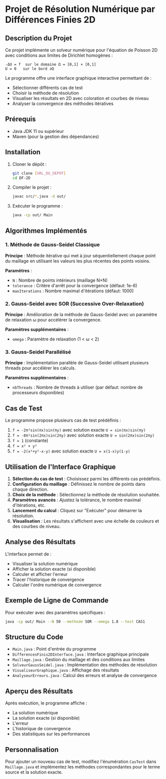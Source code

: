 # Projet de Résolution Numérique par Différences Finies 2D

## Description du Projet

Ce projet implémente un solveur numérique pour l'équation de Poisson 2D avec conditions aux limites de Dirichlet homogènes :

```
-ΔU = f  sur le domaine Ω = [0,1] × [0,1]
U = 0   sur le bord ∂Ω
```

Le programme offre une interface graphique interactive permettant de :
- Sélectionner différents cas de test
- Choisir la méthode de résolution
- Visualiser les résultats en 2D avec coloration et courbes de niveau
- Analyser la convergence des méthodes itératives

## Prérequis

- Java JDK 11 ou supérieur
- Maven (pour la gestion des dépendances)

## Installation

1. Cloner le dépôt :
   ```bash
   git clone [URL_DU_DEPOT]
   cd DF-2D
   ```

2. Compiler le projet :
   ```bash
   javac src/*.java -d out/
   ```

3. Exécuter le programme :
   ```bash
   java -cp out/ Main
   ```

## Algorithmes Implémentés

### 1. Méthode de Gauss-Seidel Classique

**Principe** : Méthode itérative qui met à jour séquentiellement chaque point du maillage en utilisant les valeurs les plus récentes des points voisins.

**Paramètres** :
- `N` : Nombre de points intérieurs (maillage N×N)
- `tolerance` : Critère d'arrêt pour la convergence (défaut: 1e-6)
- `maxIterations` : Nombre maximal d'itérations (défaut: 1000)

### 2. Gauss-Seidel avec SOR (Successive Over-Relaxation)

**Principe** : Amélioration de la méthode de Gauss-Seidel avec un paramètre de relaxation ω pour accélérer la convergence.

**Paramètres supplémentaires** :
- `omega` : Paramètre de relaxation (1 < ω < 2)

### 3. Gauss-Seidel Parallélisé

**Principe** : Implémentation parallèle de Gauss-Seidel utilisant plusieurs threads pour accélérer les calculs.

**Paramètres supplémentaires** :
- `nbThreads` : Nombre de threads à utiliser (par défaut: nombre de processeurs disponibles)

## Cas de Test

Le programme propose plusieurs cas de test prédéfinis :

1. `f = -2π²sin(πx)sin(πy)` avec solution exacte `U = sin(πx)sin(πy)`
2. `f = -8π²sin(2πx)sin(2πy)` avec solution exacte `U = sin(2πx)sin(2πy)`
3. `f = 1` (constante)
4. `f = x² + y²`
5. `f = -2(x²+y²-x-y)` avec solution exacte `U = x(1-x)y(1-y)`

## Utilisation de l'Interface Graphique

1. **Sélection du cas de test** : Choisissez parmi les différents cas prédéfinis.
2. **Configuration du maillage** : Définissez le nombre de points dans chaque direction.
3. **Choix de la méthode** : Sélectionnez la méthode de résolution souhaitée.
4. **Paramètres avancés** : Ajustez la tolérance, le nombre maximal d'itérations, etc.
5. **Lancement du calcul** : Cliquez sur "Exécuter" pour démarrer la résolution.
6. **Visualisation** : Les résultats s'affichent avec une échelle de couleurs et des courbes de niveau.

## Analyse des Résultats

L'interface permet de :
- Visualiser la solution numérique
- Afficher la solution exacte (si disponible)
- Calculer et afficher l'erreur
- Tracer l'historique de convergence
- Calculer l'ordre numérique de convergence

## Exemple de Ligne de Commande

Pour exécuter avec des paramètres spécifiques :
```bash
java -cp out/ Main --N 50 --methode SOR --omega 1.8 --test CAS1
```

## Structure du Code

- `Main.java` : Point d'entrée du programme
- `DifferencesFinis2DInterface.java` : Interface graphique principale
- `Maillage.java` : Gestion du maillage et des conditions aux limites
- `SolveurGaussSeidel.java` : Implémentation des méthodes de résolution
- `VisualiseurGraphique.java` : Affichage des résultats
- `AnalyseurErreurs.java` : Calcul des erreurs et analyse de convergence

## Aperçu des Résultats

Après exécution, le programme affiche :
- La solution numérique
- La solution exacte (si disponible)
- L'erreur
- L'historique de convergence
- Des statistiques sur les performances

## Personnalisation

Pour ajouter un nouveau cas de test, modifiez l'énumération `CasTest` dans `Maillage.java` et implémentez les méthodes correspondantes pour le terme source et la solution exacte.
